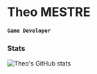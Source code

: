 # Theo MESTRE

**`Game Developer`**

### Stats

![Theo's GitHub stats](https://github-readme-stats.vercel.app/api?username=Theo-Mestre&show_icons=true&theme=solarized-light)
